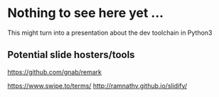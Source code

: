 # Nothing to see here yet ...

This might turn into a presentation about the dev toolchain in Python3

## Potential slide hosters/tools

https://github.com/gnab/remark

https://www.swipe.to/terms/
http://ramnathv.github.io/slidify/

